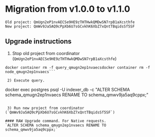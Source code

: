 # Migration from v1.0.0 to v1.1.0
```
Old project: QmUgn2eP1nvAECSe9HE9zTHTHwkQMDwSN7rpB1aXcsthfe
New project: QmWv9Ja5AQ9cPpXb6U7sGCvkhK6XbZ7xQntTBqidsSf5SF
```


## Upgrade instructions
 1) Stop old project from coordinator (`QmUgn2eP1nvAECSe9HE9zTHTHwkQMDwSN7rpB1aXcsthfe`)
```
docker container rm -f query_qmugn2ep1nvaecsdocker container rm -f node_qmugn2ep1nvaecs```

 2) Execute query.

```
docker exec postgres psql -U indexer_db -c "ALTER SCHEMA schema_qmugn2ep1nvaecs RENAME TO schema_qmwv9ja5aq9cppx;"
```

 3) Run new project from coordinator (`QmWv9Ja5AQ9cPpXb6U7sGCvkhK6XbZ7xQntTBqidsSf5SF`)

#### RAW Upgrade command. For Native requests.
`ALTER SCHEMA schema_qmugn2ep1nvaecs RENAME TO schema_qmwv9ja5aq9cppx;`
